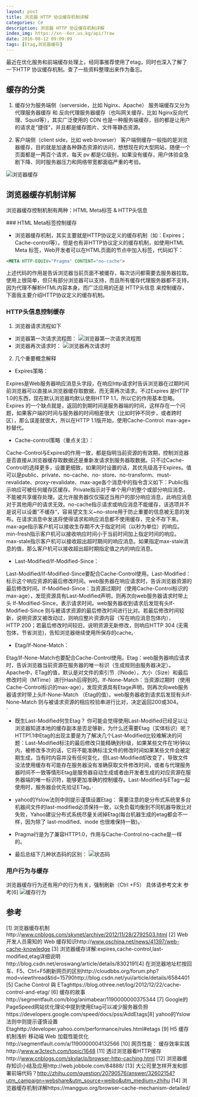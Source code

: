 ```yaml
---
layout: post
title: 浏览器 HTTP 协议缓存机制详解
categories: C#
description: 浏览器 HTTP 协议缓存机制详解
index_img: https://xn--6or.us.kg/api/?raw
date: 2016-08-12 09:09:09
tags: [Etag,浏览器缓存]
---
```


最近在优化服务和前端缓存处理上，经同事推荐使用了etag，同时也深入了解了一下HTTP 协议缓存机制。查了一些资料整理出来作为备忘。

## 缓存的分类
1. 缓存分为服务端侧（serverside，比如 Nginx、Apache）
服务端缓存又分为 代理服务器缓存 和 反向代理服务器缓存（也叫网关缓存，比如 Nginx反向代理、Squid等），其实广泛使用的 CDN 也是一种服务端缓存，目的都是让用户的请求走”捷径“，并且都是缓存图片、文件等静态资源。

2. 客户端侧（client side，比如 web browser）
客户端侧缓存一般指的是浏览器缓存，目的就是加速各种静态资源的访问，想想现在的大型网站，随便一个页面都是一两百个请求，每天 pv 都是亿级别，如果没有缓存，用户体验会急剧下降、同时服务器压力和网络带宽都面临严重的考验。

![浏览器缓存](http://mumupudding.oss-cn-hangzhou.aliyuncs.com/wp-content/uploads/2016/08/29261470980009.jpg)


## 浏览器缓存机制详解

浏览器缓存控制机制有两种：HTML Meta标签  & HTTP头信息

### HTML Meta标签控制缓存
- 浏览器缓存机制，其实主要就是HTTP协议定义的缓存机制（如：Expires；Cache-control等）。但是也有非HTTP协议定义的缓存机制，如使用HTML Meta 标签，Web开发者可以在HTML页面的<head>节点中加入<meta>标签，代码如下：
```html
<META HTTP-EQUIV="Pragma" CONTENT="no-cache">
```
上述代码的作用是告诉浏览器当前页面不被缓存，每次访问都需要去服务器拉取。使用上很简单，但只有部分浏览器可以支持，而且所有缓存代理服务器都不支持，因为代理不解析HTML内容本身。而广泛应用的还是 HTTP头信息 来控制缓存，下面我主要介绍HTTP协议定义的缓存机制。

### HTTP头信息控制缓存
1. 浏览器请求流程如下         
- 浏览器第一次请求流程图：
![浏览器第一次请求流程图](http://mumupudding.oss-cn-hangzhou.aliyuncs.com/wp-content/uploads/2016/08/21351470980010.png)
- 浏览器再次请求时：
![浏览器再次请求时](http://mumupudding.oss-cn-hangzhou.aliyuncs.com/wp-content/uploads/2016/08/25601470980010.png)

2. 几个重要概念解释  
   
- Expires策略：

Expires是Web服务器响应消息头字段，在响应http请求时告诉浏览器在过期时间前浏览器可以直接从浏览器缓存取数据，而无需再次请求。不过Expires 是HTTP 1.0的东西，现在默认浏览器均默认使用HTTP 1.1，所以它的作用基本忽略。Expires 的一个缺点就是，返回的到期时间是服务器端的时间，这样存在一个问题，如果客户端的时间与服务器的时间相差很大（比如时钟不同步，或者跨时区），那么误差就很大，所以在HTTP 1.1版开始，使用Cache-Control: max-age=秒替代。
      
- Cache-control策略（重点关注）：

Cache-Control与Expires的作用一致，都是指明当前资源的有效期，控制浏览器是否直接从浏览器缓存取数据还是重新发请求到服务器取数据。只不过Cache-Control的选择更多，设置更细致，如果同时设置的话，其优先级高于Expires。值可以是public、private、no-cache、no- store、no-transform、must-revalidate、proxy-revalidate、max-age各个消息中的指令含义如下：Public指示响应可被任何缓存区缓存。Private指示对于单个用户的整个或部分响应消息，不能被共享缓存处理。这允许服务器仅仅描述当用户的部分响应消息，此响应消息对于其他用户的请求无效。no-cache指示请求或响应消息不能缓存，该选项并不是说可以设置”不缓存“，容易望文生义~no-store用于防止重要的信息被无意的发布。在请求消息中发送将使得请求和响应消息都不使用缓存，完全不存下來。max-age指示客户机可以接收生存期不大于指定时间（以秒为单位）的响应。min-fresh指示客户机可以接收响应时间小于当前时间加上指定时间的响应。max-stale指示客户机可以接收超出超时期间的响应消息。如果指定max-stale消息的值，那么客户机可以接收超出超时期指定值之内的响应消息。

- Last-Modified/If-Modified-Since：

Last-Modified/If-Modified-Since要配合Cache-Control使用。Last-Modified：标示这个响应资源的最后修改时间。web服务器在响应请求时，告诉浏览器资源的最后修改时间。If-Modified-Since：当资源过期时（使用Cache-Control标识的max-age），发现资源具有Last-Modified声明，则再次向web服务器请求时带上头 If-Modified-Since，表示请求时间。web服务器收到请求后发现有头If-Modified-Since 则与被请求资源的最后修改时间进行比对。若最后修改时间较新，说明资源又被改动过，则响应整片资源内容（写在响应消息包体内），HTTP 200；若最后修改时间较旧，说明资源无新修改，则响应HTTP 304 (无需包体，节省浏览)，告知浏览器继续使用所保存的cache。·        

- Etag/If-None-Match：

Etag/If-None-Match也要配合Cache-Control使用。Etag：web服务器响应请求时，告诉浏览器当前资源在服务器的唯一标识（生成规则由服务器决定）。Apache中，ETag的值，默认是对文件的索引节（INode），大小（Size）和最后修改时间（MTime）进行Hash后得到的。If-None-Match：当资源过期时（使用Cache-Control标识的max-age），发现资源具有Etage声明，则再次向web服务器请求时带上头If-None-Match （Etag的值）。web服务器收到请求后发现有头If-None-Match 则与被请求资源的相应校验串进行比对，决定返回200或304。·        

- 既生Last-Modified何生Etag？
你可能会觉得使用Last-Modified已经足以让浏览器知道本地的缓存副本是否足够新，为什么还需要Etag（实体标识）呢？HTTP1.1中Etag的出现主要是为了解决几个Last-Modified比较难解决的问题：Last-Modified标注的最后修改只能精确到秒级，如果某些文件在1秒钟以内，被修改多次的话，它将不能准确标注文件的修改时间如果某些文件会被定期生成，当有时内容并没有任何变化，但Last-Modified却改变了，导致文件没法使用缓存有可能存在服务器没有准确获取文件修改时间，或者与代理服务器时间不一致等情形Etag是服务器自动生成或者由开发者生成的对应资源在服务器端的唯一标识符，能够更加准确的控制缓存。Last-Modified与ETag一起使用时，服务器会优先验证ETag。·        
- yahoo的Yslow法则中则提示谨慎设置Etag：
需要注意的是分布式系统里多台机器间文件的last-modified必须保持一致，以免负载均衡到不同机器导致比对失败，Yahoo建议分布式系统尽量关闭掉Etag(每台机器生成的etag都会不一样，因为除了 last-modified、inode 也很难保持一致)。·        

- Pragma行是为了兼容HTTP1.0，作用与Cache-Control:no-cache是一样的。

- 最后总结下几种状态码的区别：
![状态码](http://mumupudding.oss-cn-hangzhou.aliyuncs.com/wp-content/uploads/2016/08/52401470980011.jpg)

### 用户行为与缓存
浏览器缓存行为还有用户的行为有关，强制刷新（Ctrl +F5） 具体请参考文末 参考[6]
![缓存行为](https://img.itgo.ml/img/20190510165828.png)

## 参考
[1] 浏览器缓存机制http://www.cnblogs.com/skynet/archive/2012/11/28/2792503.html
[2] Web 开发人员需知的 Web 缓存知识http://www.oschina.net/news/41397/web-cache-knowledge
[3] 浏览器缓存详解:expires,cache-control,last-modified,etag详细说明http://blog.csdn.net/eroswang/article/details/8302191[4] 在浏览器地址栏按回车、F5、Ctrl+F5刷新网页的区别http://cloudbbs.org/forum.php?mod=viewthread&tid=15790http://blog.csdn.net/yui/article/details/6584401
[5] Cache Control 與 ETaghttps://blog.othree.net/log/2012/12/22/cache-control-and-etag/
[6] 缓存的故事http://segmentfault.com/blog/animabear/1190000000375344
[7] Google的PageSpeed网站优化理论中提到使用Etag可以减少服务器负担https://developers.google.com/speed/docs/pss/AddEtags[8] yahoo的Yslow法则中则提示谨慎设置Etaghttp://developer.yahoo.com/performance/rules.html#etags
[9] H5 缓存机制浅析 移动端 Web 加载性能优化http://segmentfault.com/a/1190000004132566
[10] 网页性能： 缓存效率实践http://www.w3ctech.com/topic/1648
[11] 透过浏览器看HTTP缓存http://www.cnblogs.com/skylar/p/browser-http-caching.html
[12] 浏览器缓存知识小结及应用http://web.jobbole.com/84888/
[13] 大公司里怎样开发和部署前端代码？http://zhihu.com/question/20790576/answer/32602154?utm_campaign=webshare&utm_source=weibo&utm_medium=zhihu
[14] 浏览器缓存机制详解https://mangguo.org/browser-cache-mechanism-detailed/

